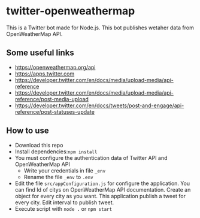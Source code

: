 # twitter-openweathermap

This is a Twitter bot made for Node.js. This bot publishes wetaher data from OpenWeatherMap API.  

## Some useful links
* https://openweathermap.org/api
* https://apps.twitter.com 
* https://developer.twitter.com/en/docs/media/upload-media/api-reference
* https://developer.twitter.com/en/docs/media/upload-media/api-reference/post-media-upload
* https://developer.twitter.com/en/docs/tweets/post-and-engage/api-reference/post-statuses-update

## How to use
* Download this repo
* Install dependencies:`npm install`
* You must configure the authentication data of Twitter API and OpenWeatherMap API
  * Write your credentials in file `_env`
  * Rename the file `_env` to `.env`
* Edit the file `src/appConfiguration.js` for configure the application. You can find Id of citys on OpenWeatherMap API documentation. Create an object for every city as you want. This application publish a tweet for every city. Edit interval to publish tweet.
* Execute script with `node .` or `npm start`
